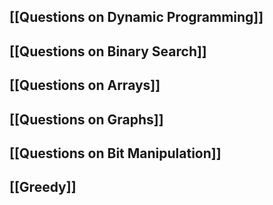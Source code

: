## [[Questions on Dynamic Programming]]

## [[Questions on Binary Search]]

## [[Questions on Arrays]]

## [[Questions on Graphs]]

## [[Questions on Bit Manipulation]]

## [[Greedy]]

